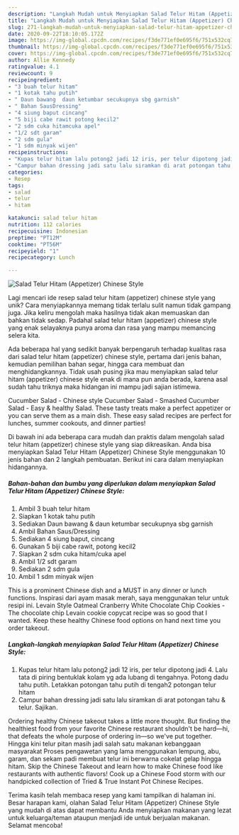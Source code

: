 ```yaml
---
description: "Langkah Mudah untuk Menyiapkan Salad Telur Hitam (Appetizer) Chinese Style yang Enak"
title: "Langkah Mudah untuk Menyiapkan Salad Telur Hitam (Appetizer) Chinese Style yang Enak"
slug: 271-langkah-mudah-untuk-menyiapkan-salad-telur-hitam-appetizer-chinese-style-yang-enak
date: 2020-09-22T18:10:05.172Z
image: https://img-global.cpcdn.com/recipes/f3de771ef0e695f6/751x532cq70/salad-telur-hitam-appetizer-chinese-style-foto-resep-utama.jpg
thumbnail: https://img-global.cpcdn.com/recipes/f3de771ef0e695f6/751x532cq70/salad-telur-hitam-appetizer-chinese-style-foto-resep-utama.jpg
cover: https://img-global.cpcdn.com/recipes/f3de771ef0e695f6/751x532cq70/salad-telur-hitam-appetizer-chinese-style-foto-resep-utama.jpg
author: Allie Kennedy
ratingvalue: 4.1
reviewcount: 9
recipeingredient:
- "3 buah telur hitam"
- "1 kotak tahu putih"
- " Daun bawang  daun ketumbar secukupnya sbg garnish"
- " Bahan SausDressing"
- "4 siung baput cincang"
- "5 biji cabe rawit potong kecil2"
- "2 sdm cuka hitamcuka apel"
- "1/2 sdt garam"
- "2 sdm gula"
- "1 sdm minyak wijen"
recipeinstructions:
- "Kupas telur hitam lalu potong2 jadi 12 iris, per telur dipotong jadi 4. Lalu tata di piring bentuklak kolam yg ada lubang di tengahnya. Potong dadu tahu putih. Letakkan potongan tahu putih di tengah2 potongan telur hitam"
- "Campur bahan dressing jadi satu lalu siramkan di arat potongan tahu &amp; telur. Sajikan."
categories:
- Resep
tags:
- salad
- telur
- hitam

katakunci: salad telur hitam 
nutrition: 112 calories
recipecuisine: Indonesian
preptime: "PT12M"
cooktime: "PT56M"
recipeyield: "1"
recipecategory: Lunch

---
```



![Salad Telur Hitam (Appetizer) Chinese Style](https://img-global.cpcdn.com/recipes/f3de771ef0e695f6/751x532cq70/salad-telur-hitam-appetizer-chinese-style-foto-resep-utama.jpg)

Lagi mencari ide resep salad telur hitam (appetizer) chinese style yang unik? Cara menyiapkannya memang tidak terlalu sulit namun tidak gampang juga. Jika keliru mengolah maka hasilnya tidak akan memuaskan dan bahkan tidak sedap. Padahal salad telur hitam (appetizer) chinese style yang enak selayaknya punya aroma dan rasa yang mampu memancing selera kita.

Ada beberapa hal yang sedikit banyak berpengaruh terhadap kualitas rasa dari salad telur hitam (appetizer) chinese style, pertama dari jenis bahan, kemudian pemilihan bahan segar, hingga cara membuat dan menghidangkannya. Tidak usah pusing jika mau menyiapkan salad telur hitam (appetizer) chinese style enak di mana pun anda berada, karena asal sudah tahu triknya maka hidangan ini mampu jadi sajian istimewa.

Cucumber Salad - Chinese style Cucumber Salad - Smashed Cucumber Salad - Easy &amp; healthy Salad. These tasty treats make a perfect appetizer or you can serve them as a main dish. These easy salad recipes are perfect for lunches, summer cookouts, and dinner parties!


Di bawah ini ada beberapa cara mudah dan praktis dalam mengolah salad telur hitam (appetizer) chinese style yang siap dikreasikan. Anda bisa menyiapkan Salad Telur Hitam (Appetizer) Chinese Style menggunakan 10 jenis bahan dan 2 langkah pembuatan. Berikut ini cara dalam menyiapkan hidangannya.

<!--inarticleads1-->

##### Bahan-bahan dan bumbu yang diperlukan dalam menyiapkan Salad Telur Hitam (Appetizer) Chinese Style:

1. Ambil 3 buah telur hitam
1. Siapkan 1 kotak tahu putih
1. Sediakan  Daun bawang &amp; daun ketumbar secukupnya sbg garnish
1. Ambil  Bahan Saus/Dressing
1. Sediakan 4 siung baput, cincang
1. Gunakan 5 biji cabe rawit, potong kecil2
1. Siapkan 2 sdm cuka hitam/cuka apel
1. Ambil 1/2 sdt garam
1. Sediakan 2 sdm gula
1. Ambil 1 sdm minyak wijen


This is a prominent Chinese dish and a MUST in any dinner or lunch functions. Inspirasi dari ayam masak merah, saya menggunakan telur untuk resipi ini. Levain Style Oatmeal Cranberry White Chocolate Chip Cookies - The chocolate chip Levain cookie copycat recipe was so good that I wanted. Keep these healthy Chinese food options on hand next time you order takeout. 

<!--inarticleads2-->

##### Langkah-langkah menyiapkan Salad Telur Hitam (Appetizer) Chinese Style:

1. Kupas telur hitam lalu potong2 jadi 12 iris, per telur dipotong jadi 4. Lalu tata di piring bentuklak kolam yg ada lubang di tengahnya. Potong dadu tahu putih. Letakkan potongan tahu putih di tengah2 potongan telur hitam
1. Campur bahan dressing jadi satu lalu siramkan di arat potongan tahu &amp; telur. Sajikan.


Ordering healthy Chinese takeout takes a little more thought. But finding the healthiest food from your favorite Chinese restaurant shouldn&#39;t be hard—hi, that defeats the whole purpose of ordering in—so we&#39;ve put together. Hingga kini telur pitan masih jadi salah satu makanan kebanggaan masyarakat Proses pengawetan yang lama menggunakan lempung, abu, garam, dan sekam padi membuat telur ini berwarna cokelat gelap hingga hitam. Skip the Chinese Takeout and learn how to make Chinese food like restaurants with authentic flavors! Cook up a Chinese Food storm with our handpicked collection of Tried &amp; True Instant Pot Chinese Recipes. 

Terima kasih telah membaca resep yang kami tampilkan di halaman ini. Besar harapan kami, olahan Salad Telur Hitam (Appetizer) Chinese Style yang mudah di atas dapat membantu Anda menyiapkan makanan yang lezat untuk keluarga/teman ataupun menjadi ide untuk berjualan makanan. Selamat mencoba!
